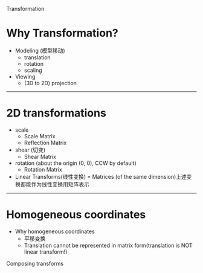 Transformation

# Why Transformation?

- Modeling (模型移动)
	- translation
	- rotation
	- scaling
- Viewing
	- (3D to 2D) projection

---

# 2D transformations

- scale 
	- Scale Matrix
	- Reflection Matrix
- shear (切变)
	- Shear Matrix
- rotation (about the origin (0, 0), CCW by default)
	- Rotation Matrix
- Linear Transforms(线性变换)  = Matrices (of the same dimension)上述变换都能作为线性变换用矩阵表示
---
# Homogeneous coordinates

- Why homogeneous coordinates
	- 平移变换
	- Translation cannot be represented in matrix form(translation is NOT linear transform!)


Composing transforms